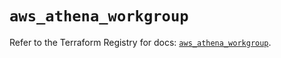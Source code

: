 # `aws_athena_workgroup`

Refer to the Terraform Registry for docs: [`aws_athena_workgroup`](https://registry.terraform.io/providers/hashicorp/aws/5.88.0/docs/resources/athena_workgroup).
